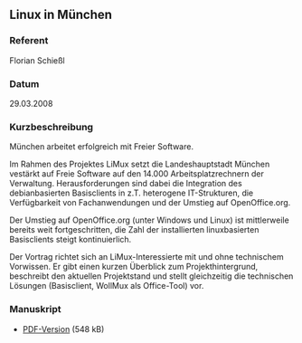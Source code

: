## Linux in München


### Referent
Florian Schießl

### Datum
29.03.2008

### Kurzbeschreibung
München arbeitet erfolgreich mit Freier Software.

Im Rahmen des Projektes LiMux setzt die Landeshauptstadt München vestärkt auf
Freie Software auf den 14.000 Arbeitsplatzrechnern der Verwaltung.
Herausforderungen sind dabei die Integration des debianbasierten Basisclients
in z.T. heterogene IT-Strukturen, die Verfügbarkeit von Fachanwendungen und der
Umstieg auf OpenOffice.org.

Der Umstieg auf OpenOffice.org (unter Windows und Linux) ist mittlerweile
bereits weit fortgeschritten, die Zahl der installierten linuxbasierten
Basisclients steigt kontinuierlich.

Der Vortrag richtet sich an LiMux-Interessierte mit und ohne technischem
Vorwissen. Er gibt einen kurzen Überblick zum Projekthintergrund, beschreibt
den aktuellen Projektstand und stellt gleichzeitig die technischen Lösungen
(Basisclient, WollMux als Office-Tool) vor.

### Manuskript

* [PDF-Version](/download/Vortraege/LiMux.pdf) (548 kB)
